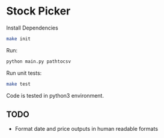 # Stock Picker

Install Dependencies

```sh
make init
```

Run:

```sh
python main.py pathtocsv
```

Run unit tests:

```sh
make test
```

Code is tested in python3 environment.

## TODO

- Format date and price outputs in human readable formats
